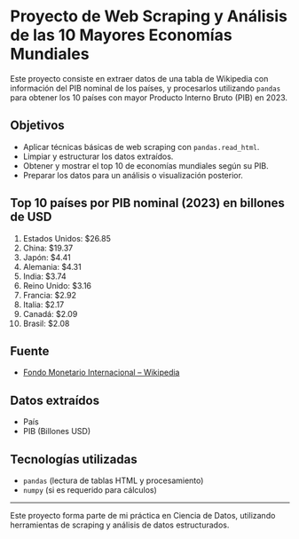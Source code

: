 # Proyecto de Web Scraping y Análisis de las 10 Mayores Economías Mundiales

Este proyecto consiste en extraer datos de una tabla de Wikipedia con información del PIB nominal de los países, y procesarlos utilizando `pandas` para obtener los 10 países con mayor Producto Interno Bruto (PIB) en 2023.

## Objetivos

- Aplicar técnicas básicas de web scraping con `pandas.read_html`.
- Limpiar y estructurar los datos extraídos.
- Obtener y mostrar el top 10 de economías mundiales según su PIB.
- Preparar los datos para un análisis o visualización posterior.

## Top 10 países por PIB nominal (2023) en billones de USD

1. Estados Unidos: $26.85  
2. China: $19.37  
3. Japón: $4.41  
4. Alemania: $4.31  
5. India: $3.74  
6. Reino Unido: $3.16  
7. Francia: $2.92  
8. Italia: $2.17  
9. Canadá: $2.09  
10. Brasil: $2.08  

## Fuente

- [Fondo Monetario Internacional – Wikipedia](https://en.wikipedia.org/wiki/List_of_countries_by_GDP_(nominal))

## Datos extraídos

- País
- PIB (Billones USD)

## Tecnologías utilizadas

- `pandas` (lectura de tablas HTML y procesamiento)
- `numpy` (si es requerido para cálculos)

---

Este proyecto forma parte de mi práctica en Ciencia de Datos, utilizando herramientas de scraping y análisis de datos estructurados.

